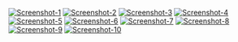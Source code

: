 <a href="https://ibb.co/RQ5YT6B"><img src="https://i.ibb.co/KV1bxsL/Screenshot-1.jpg" alt="Screenshot-1" border="0"></a>
<a href="https://ibb.co/rQDKmG8"><img src="https://i.ibb.co/Tw9DkBj/Screenshot-2.jpg" alt="Screenshot-2" border="0"></a>
<a href="https://ibb.co/3k4Dfhh"><img src="https://i.ibb.co/CWmkJ00/Screenshot-3.jpg" alt="Screenshot-3" border="0"></a>
<a href="https://ibb.co/0KxvYwc"><img src="https://i.ibb.co/Qk4tY5f/Screenshot-4.jpg" alt="Screenshot-4" border="0"></a>
<a href="https://ibb.co/zHc3p6S"><img src="https://i.ibb.co/rfPBYdZ/Screenshot-5.jpg" alt="Screenshot-5" border="0"></a>
<a href="https://ibb.co/CQZdGYH"><img src="https://i.ibb.co/sqGSYNV/Screenshot-6.jpg" alt="Screenshot-6" border="0"></a>
<a href="https://ibb.co/6tN235q"><img src="https://i.ibb.co/SmJ2hpZ/Screenshot-7.jpg" alt="Screenshot-7" border="0"></a>
<a href="https://ibb.co/pWgrCqX"><img src="https://i.ibb.co/Fs9qGp7/Screenshot-8.jpg" alt="Screenshot-8" border="0"></a>
<a href="https://ibb.co/sbJ80mm"><img src="https://i.ibb.co/7jNswYY/Screenshot-9.jpg" alt="Screenshot-9" border="0"></a>
<a href="https://ibb.co/RC4pDb8"><img src="https://i.ibb.co/2jY7khJ/Screenshot-10.jpg" alt="Screenshot-10" border="0"></a>